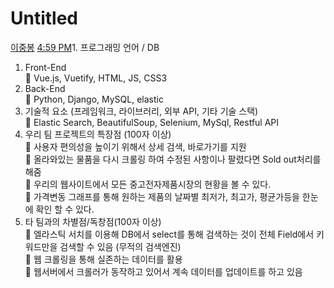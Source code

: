 # Untitled

[이중봉](https://app.slack.com/team/UNZ5LHGFL) [4:59 PM](https://s1p3-gwangju.slack.com/archives/CNZ732V2N/p1573027169001600)1. 프로그래밍 언어 / DB  
1.    Front-End  
    Vue.js, Vuetify, HTML, JS, CSS3  
2.    Back-End  
    Python, Django, MySQL, elastic  
2. 기술적 요소 \(프레임워크, 라이브러리, 외부 API, 기타 기술 스택\)  
    Elastic Search, BeautifulSoup, Selenium, MySql, Restful API  
3. 우리 팀 프로젝트의 특장점 \(100자 이상\)  
    사용자 편의성을 높이기 위해서 상세 검색, 바로가기를 지원  
    올라와있는 물품을 다시 크롤링 하여 수정된 사항이나 팔렸다면 Sold out처리를 해줌  
    우리의 웹사이트에서 모든 중고전자제품시장의 현황을 볼 수 있다.  
    가격변동 그래프를 통해 원하는 제품의 날짜별 최저가, 최고가, 평균가등을 한눈에 확인 할 수 있다.  
4. 타 팀과의 차별점/독창점\(100자 이상\)  
    엘라스틱 서치를 이용해 DB에서 select를 통해 검색하는 것이 전체 Field에서 키워드만을 검색할 수 있음 \(무적의 검색엔진\)  
    웹 크롤링을 통해 실존하는 데이터를 활용  
    웹서버에서 크롤러가 동작하고 있어서 계속 데이터를 업데이트를 하고 있음

